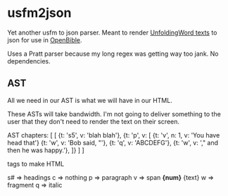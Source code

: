 # usfm2json
Yet another usfm to json parser. Meant to render [UnfoldingWord texts](https://git.door43.org/unfoldingWord) to json for use in [OpenBible](https://github.com/thesmartwon/openbible).

Uses a Pratt parser because my long regex was getting way too jank. No dependencies.

## AST
All we need in our AST is what we will have in our HTML.

These ASTs will take bandwidth. I'm not going to deliver something to the user that they don't need to render the text on their screen.


AST
chapters: [
	[
		{t: 's5', v: 'blah blah'},
		{t: 'p', v: [
			{t: 'v', n: 1, v: 'You have head that'}
			{t: 'w', v: 'Bob said, "'},
			{t: 'q', v: 'ABCDEFG'},
			{t: 'w', v: '," and then he was happy.'},
		]}
	]
]

tags to make HTML

s# => headings
c => nothing
p => paragraph
	v => span <strong>{num}</strong> {text}
	w => fragment
	q => italic
